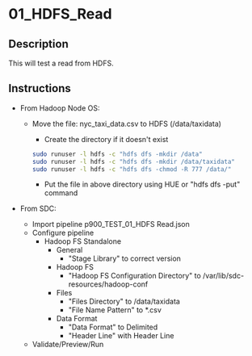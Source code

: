 # 01_HDFS_Read

## Description

This will test a read from HDFS.

## Instructions

- From Hadoop Node OS:

  - Move the file: nyc_taxi_data.csv to HDFS (/data/taxidata)

    - Create the directory if it doesn't exist

    ```bash
    sudo runuser -l hdfs -c "hdfs dfs -mkdir /data"
    sudo runuser -l hdfs -c "hdfs dfs -mkdir /data/taxidata"
    sudo runuser -l hdfs -c "hdfs dfs -chmod -R 777 /data/"
    ```

    - Put the file in above directory using HUE or "hdfs dfs -put" command

- From SDC:

  - Import pipeline p900_TEST_01_HDFS Read.json
  - Configure pipeline
    - Hadoop FS Standalone
      - General
        - "Stage Library" to correct version
      - Hadoop FS
        - "Hadoop FS Configuration Directory" to /var/lib/sdc-resources/hadoop-conf
      - Files
        - "Files Directory" to /data/taxidata
        - "File Name Pattern" to *.csv
      - Data Format
        - "Data Format" to Delimited
        - "Header Line" with Header Line
  - Validate/Preview/Run
